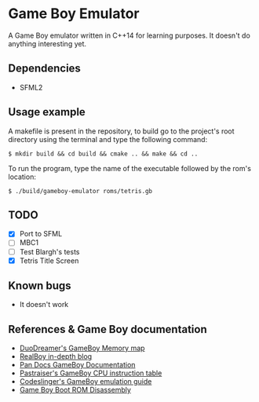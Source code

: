 # Game Boy Emulator
A Game Boy emulator written in C++14 for learning purposes. It doesn't do anything interesting yet.

## Dependencies
-   SFML2

## Usage example
A makefile is present in the repository, to build go to the project's root directory using the terminal and type the following command:
```
$ mkdir build && cd build && cmake .. && make && cd ..
```

To run the program, type the name of the executable followed by the rom's location:
```
$ ./build/gameboy-emulator roms/tetris.gb
```

## TODO
-   [x] Port to SFML
-   [ ] MBC1
-   [ ] Test Blargh's tests
-   [x] Tetris Title Screen

## Known bugs
-   It doesn't work


## References & Game Boy documentation
-   [DuoDreamer's GameBoy Memory map](http://gameboy.mongenel.com/dmg/asmmemmap.html)
-   [RealBoy in-depth blog](https://realboyemulator.wordpress.com/)
-   [Pan Docs GameBoy Documentation](http://bgb.bircd.org/pandocs.htm)
-   [Pastraiser's GameBoy CPU instruction table](http://www.pastraiser.com/cpu/gameboy/gameboy_opcodes.html)
-   [Codeslinger's GameBoy emulation guide](http://www.codeslinger.co.uk/pages/projects/gameboy.html)
-   [Game Boy Boot ROM Disassembly](https://gist.github.com/drhelius/6063288)
